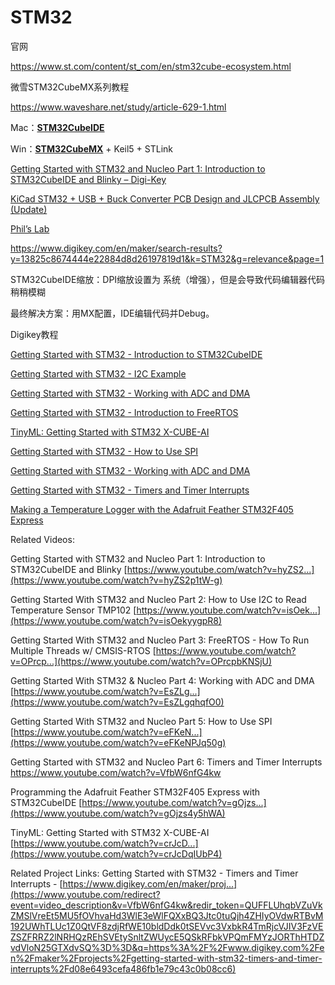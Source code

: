 # STM32



官网

https://www.st.com/content/st_com/en/stm32cube-ecosystem.html

微雪STM32CubeMX系列教程

https://www.waveshare.net/study/article-629-1.html

Mac：[**STM32CubeIDE**](https://www.st.com/en/development-tools/stm32cubeide.html)

Win：[**STM32CubeMX**](https://www.st.com/en/development-tools/stm32cubemx.html) + Keil5 + STLink

[Getting Started with STM32 and Nucleo Part 1: Introduction to STM32CubeIDE and Blinky – Digi-Key](https://www.youtube.com/watch?v=hyZS2p1tW-g)

[KiCad STM32 + USB + Buck Converter PCB Design and JLCPCB Assembly (Update)](https://www.youtube.com/watch?v=C7-8nUU6e3E)

[Phil’s Lab](https://www.youtube.com/c/PhilS94)

https://www.digikey.com/en/maker/search-results?y=13825c8674444e22884d8d26197819d1&k=STM32&g=relevance&page=1

STM32CubeIDE缩放：DPI缩放设置为 系统（增强），但是会导致代码编辑器代码稍稍模糊

最终解决方案：用MX配置，IDE编辑代码并Debug。





Digikey教程

[Getting Started with STM32 - Introduction to STM32CubeIDE](https://www.digikey.com/en/maker/projects/getting-started-with-stm32-introduction-to-stm32cubeide/6a6c60a670c447abb90fd0fd78008697)

[Getting Started with STM32 - I2C Example](https://www.digikey.com/en/maker/projects/getting-started-with-stm32-i2c-example/ba8c2bfef2024654b5dd10012425fa23)

[Getting Started with STM32 - Working with ADC and DMA](https://www.digikey.com/en/maker/projects/getting-started-with-stm32-working-with-adc-and-dma/f5009db3a3ed4370acaf545a3370c30c)

[Getting Started with STM32 - Introduction to FreeRTOS](https://www.digikey.com/en/maker/projects/getting-started-with-stm32-introduction-to-freertos/ad275395687e4d85935351e16ec575b1)

[TinyML: Getting Started with STM32 X-CUBE-AI](https://www.digikey.com/en/maker/projects/tinyml-getting-started-with-stm32-x-cube-ai/f94e1c8bfc1e4b6291d0f672d780d2c0)

[Getting Started with STM32 - How to Use SPI](https://www.digikey.com/en/maker/projects/getting-started-with-stm32-how-to-use-spi/09eab3dfe74c4d0391aaaa99b0a8ee17)

[Getting Started with STM32 - Working with ADC and DMA](https://www.digikey.com/en/maker/projects/getting-started-with-stm32-working-with-adc-and-dma/f5009db3a3ed4370acaf545a3370c30c)

[Getting Started with STM32 - Timers and Timer Interrupts](https://www.digikey.com/en/maker/projects/getting-started-with-stm32-timers-and-timer-interrupts/d08e6493cefa486fb1e79c43c0b08cc6)

[Making a Temperature Logger with the Adafruit Feather STM32F405 Express](https://www.digikey.com/en/maker/projects/making-a-temperature-logger-with-the-adafruit-feather-stm32f405-express/11ea860d54074a19bb75cb6425e6d0b0)

Related Videos: 

Getting Started with STM32 and Nucleo Part 1: Introduction to STM32CubeIDE and Blinky [https://www.youtube.com/watch?v=hyZS2...](https://www.youtube.com/watch?v=hyZS2p1tW-g) 

Getting Started With STM32 and Nucleo Part 2: How to Use I2C to Read Temperature Sensor TMP102 [https://www.youtube.com/watch?v=isOek...](https://www.youtube.com/watch?v=isOekyygpR8) 

Getting Started With STM32 and Nucleo Part 3: FreeRTOS - How To Run Multiple Threads w/ CMSIS-RTOS [https://www.youtube.com/watch?v=OPrcp...](https://www.youtube.com/watch?v=OPrcpbKNSjU) 

Getting Started With STM32 & Nucleo Part 4: Working with ADC and DMA [https://www.youtube.com/watch?v=EsZLg...](https://www.youtube.com/watch?v=EsZLgqhqfO0) 

Getting Started With STM32 and Nucleo Part 5: How to Use SPI [https://www.youtube.com/watch?v=eFKeN...](https://www.youtube.com/watch?v=eFKeNPJq50g) 

Getting Started with STM32 and Nucleo Part 6: Timers and Timer Interrupts https://www.youtube.com/watch?v=VfbW6nfG4kw



Programming the Adafruit Feather STM32F405 Express with STM32CubeIDE [https://www.youtube.com/watch?v=gOjzs...](https://www.youtube.com/watch?v=gOjzs4y5hWA) 

TinyML: Getting Started with STM32 X-CUBE-AI [https://www.youtube.com/watch?v=crJcD...](https://www.youtube.com/watch?v=crJcDqIUbP4) 

Related Project Links: Getting Started with STM32 - Timers and Timer Interrupts - [https://www.digikey.com/en/maker/proj...](https://www.youtube.com/redirect?event=video_description&v=VfbW6nfG4kw&redir_token=QUFFLUhqbVZuVkZMSlVreEt5MU5fOVhvaHd3WlE3eWlFQXxBQ3Jtc0tuQjh4ZHIyOVdwRTBvM192UWhTLUc1Z0QtVF8zdjRfWE10bldDdk0tSEVvc3VxbkR4TmRjcVJIV3FzVEZSZFRRZ2lNRHQzREhSVEtySnltZWUycE5QSkRFbkVPQmFMYzJORThHTDZvdVloN25GTXdvSQ%3D%3D&q=https%3A%2F%2Fwww.digikey.com%2Fen%2Fmaker%2Fprojects%2Fgetting-started-with-stm32-timers-and-timer-interrupts%2Fd08e6493cefa486fb1e79c43c0b08cc6)